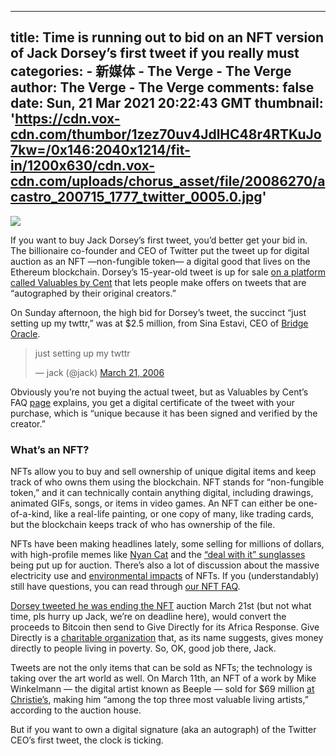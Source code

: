 
---
title: Time is running out to bid on an NFT version of Jack Dorsey’s first tweet if you really must
categories: 
    - 新媒体
    - The Verge - The Verge
author: The Verge - The Verge
comments: false
date: Sun, 21 Mar 2021 20:22:43 GMT
thumbnail: 'https://cdn.vox-cdn.com/thumbor/1zez70uv4JdlHC48r4RTKuJo7kw=/0x146:2040x1214/fit-in/1200x630/cdn.vox-cdn.com/uploads/chorus_asset/file/20086270/acastro_200715_1777_twitter_0005.0.jpg'
---

<div>   
<img src="https://cdn.vox-cdn.com/thumbor/1zez70uv4JdlHC48r4RTKuJo7kw=/0x146:2040x1214/fit-in/1200x630/cdn.vox-cdn.com/uploads/chorus_asset/file/20086270/acastro_200715_1777_twitter_0005.0.jpg" referrerpolicy="no-referrer">
  <p id="YWCub9">If you want to buy Jack Dorsey’s first tweet, you’d better get your bid in. The billionaire co-founder and CEO of Twitter put the tweet up for digital auction as an NFT —non-fungible token— a digital good that lives on the Ethereum blockchain. Dorsey’s 15-year-old tweet is up for sale  <a href="https://v.cent.co/tweet/20">on a platform called Valuables by Cent</a> that lets people make offers on tweets that are “autographed by their original creators.” </p>
<p id="06ekwc">On Sunday afternoon, the high bid for Dorsey’s tweet, the succinct “just setting up my twttr,” was at $2.5 million, from Sina Estavi, CEO of <a href="https://bridge.link/">Bridge Oracle</a>.</p>
<div id="oUWGxZ">
<blockquote class="twitter-tweet">
<p lang="en" dir="ltr">just setting up my twttr</p>— jack (@jack) <a href="https://twitter.com/jack/status/20?ref_src=twsrc%5Etfw">March 21, 2006</a>
</blockquote>

</div>
<p id="A6eIM2">Obviously you’re not buying the actual tweet, but as Valuables by Cent’s FAQ <a href="https://docs.google.com/document/d/1kBx-HXY8ow_7bElsJZ6Sk3r2V9cQjSRdWFyKCUXZtAs/edit">page</a> explains, you get a digital certificate of the tweet with your purchase, which is “unique because it has been signed and verified by the creator.” </p>
<div class="c-float-right"><div id="ssVeCg">
<div class="c-entry-sidebar">
  <h3 id="2m6C1H"><strong>What’s an NFT?</strong></h3>
<p id="k9y887">NFTs allow you to buy and sell ownership of unique digital items and keep track of who owns them using the blockchain. NFT stands for “non-fungible token,” and it can technically contain anything digital, including drawings, animated GIFs, songs, or items in video games. An NFT can either be one-of-a-kind, like a real-life painting, or one copy of many, like trading cards, but the blockchain keeps track of who has ownership of the file.</p>
<p id="ef0odk">NFTs have been making headlines lately, some selling for millions of dollars, with high-profile memes like <a href="https://www.theverge.com/2021/2/18/22287956/nyan-cat-crypto-art-foundation-nft-sale-chris-torres" data-analytics-viewport="related-story" data-analytics-link="related-story">Nyan Cat</a> and the <a href="https://www.theverge.com/2021/3/4/22313211/deal-with-it-meme-nft-auction-ryder-ripps" data-analytics-viewport="related-story" data-analytics-link="related-story">“deal with it” sunglasses</a> being put up for auction. There’s also a lot of discussion about the massive electricity use and <a href="https://www.theverge.com/2021/3/15/22328203/nft-cryptoart-ethereum-blockchain-climate-change" data-analytics-viewport="related-story" data-analytics-link="related-story">environmental impacts</a> of NFTs.<em> </em>If you (understandably) still have questions, you can read through <a href="https://www.theverge.com/22310188/nft-explainer-what-is-blockchain-crypto-art-faq" data-analytics-viewport="related-story" data-analytics-link="related-story">our NFT FAQ</a>.</p>
</div>
</div></div>
<p id="vifO3Z"><a href="https://twitter.com/jack/status/1369326373035245581?s=20">Dorsey tweeted he was ending the NFT</a> auction March 21st (but not what time, pls hurry up Jack, we’re on deadline here), would convert the proceeds to Bitcoin then send to Give Directly for its Africa Response. Give Directly is a <a href="https://www.givedirectly.org/about/">charitable organization</a> that, as its name suggests, gives money directly to people living in poverty. So, OK, good job there, Jack. </p>
<p id="XbtQxl">Tweets are not the only items that can be sold as NFTs; the technology is taking over the art world as well. On March 11th, an NFT of a work by Mike Winkelmann — the digital artist known as Beeple — sold for $69 million <a href="https://onlineonly.christies.com/s/beeple-first-5000-days/beeple-b-1981-1/112924">at Christie’s</a>, making him “among the top three most valuable living artists,” according to the auction house.</p>
<p id="2qxZQz">But if you want to own a digital signature (aka an autograph) of the Twitter CEO’s first tweet, the clock is ticking. </p>
<p id="bbGZxD"></p>
<p id="jXXhDm"></p>
<p id="sc1aYi"></p>
<p id="C8k4qy"></p>
  
  
</div>
            
